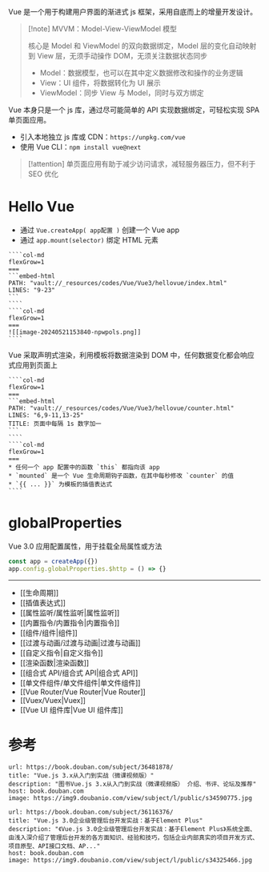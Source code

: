 Vue 是一个用于构建用户界面的渐进式 js 框架，采用自底而上的增量开发设计。

> [!note] MVVM：Model-View-ViewModel 模型
> 
> 核心是 Model 和 ViewModel 的双向数据绑定，Model 层的变化自动映射到 View 层，无须手动操作 DOM，无须关注数据状态同步
>
> * Model：数据模型，也可以在其中定义数据修改和操作的业务逻辑
> * View：UI 组件，将数据转化为 UI 展示
> * ViewModel：同步 View 与 Model，同时与双方绑定

Vue 本身只是一个 js 库，通过尽可能简单的 API 实现数据绑定，可轻松实现 SPA 单页面应用。

* 引入本地独立 js 库或 CDN：`https://unpkg.com/vue`
* 使用 Vue CLI：`npm install vue@next`

> [!attention] 单页面应用有助于减少访问请求，减轻服务器压力，但不利于 SEO 优化

# Hello Vue

* 通过 `Vue.createApp( app配置 )` 创建一个 Vue app
* 通过 `app.mount(selector)` 绑定 HTML 元素

`````col
````col-md
flexGrow=1
===
```embed-html
PATH: "vault://_resources/codes/Vue/Vue3/hellovue/index.html"
LINES: "9-23"
```
````
````col-md
flexGrow=1
===
![[image-20240521153840-npwpols.png]]
````
`````

Vue 采取声明式渲染，利用模板将数据渲染到 DOM 中，任何数据变化都会响应式应用到页面上

`````col
````col-md
flexGrow=1
===
```embed-html
PATH: "vault://_resources/codes/Vue/Vue3/hellovue/counter.html"
LINES: "6,9-11,13-25"
TITLE: 页面中每隔 1s 数字加一
```
````
````col-md
flexGrow=1
===
* 任何一个 app 配置中的函数 `this` 都指向该 app
* `mounted` 是一个 Vue 生命周期钩子函数，在其中每秒修改 `counter` 的值
* `{{ ... }}` 为模板的插值表达式
````
`````

# globalProperties

Vue 3.0 应用配置属性，用于挂载全局属性或方法

```js
const app = createApp({})
app.config.globalProperties.$http = () => {}
```

---

- [[生命周期]]
- [[插值表达式]]
- [[属性监听/属性监听|属性监听]]
- [[内置指令/内置指令|内置指令]]
- [[组件/组件|组件]]
- [[过渡与动画/过渡与动画|过渡与动画]]
- [[自定义指令|自定义指令]]
- [[渲染函数|渲染函数]]
- [[组合式 API/组合式 API|组合式 API]]
- [[单文件组件/单文件组件|单文件组件]]
- [[Vue Router/Vue Router|Vue Router]]
- [[Vuex/Vuex|Vuex]]
- [[Vue UI 组件库|Vue UI 组件库]]

# 参考

```cardlink
url: https://book.douban.com/subject/36481878/
title: "Vue.js 3.x从入门到实战（微课视频版）"
description: "图书Vue.js 3.x从入门到实战（微课视频版） 介绍、书评、论坛及推荐"
host: book.douban.com
image: https://img9.doubanio.com/view/subject/l/public/s34590775.jpg
```

```cardlink
url: https://book.douban.com/subject/36116376/
title: "Vue.js 3.0企业级管理后台开发实战：基于Element Plus"
description: "《Vue.js 3.0企业级管理后台开发实战：基于Element Plus》系统全面、由浅入深介绍了管理后台开发的各方面知识、经验和技巧，包括企业内部真实的项目开发方式、项目原型、API接口文档、AP..."
host: book.douban.com
image: https://img9.doubanio.com/view/subject/l/public/s34325466.jpg
```
